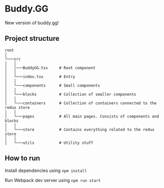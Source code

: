 # Buddy.GG

New version of buddy.gg!

## Project structure
```
root
│   
└───src  
│   │
│   │───BuddyGG.tsx		# Root component
│   │
│   └───index.tsx		# Entry   
│   │
│   └───components		# Small components
│   │    
│   └───blocks			# Collection of smaller components
│   │       
│   └───containers		# Collection of containers connected to the redux store
│   │
│   └───pages			# All main pages. Consists of components and blocks
│   │
│   └───store			# Contains everything related to the redux store
│   │
│   └───utils			# Utility stuff
```

## How to run

Install dependencies using <code>npm install</code>

Run Webpack dev server using <code>npm run start</code>